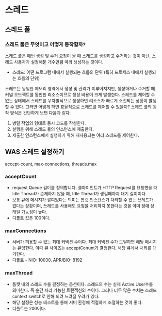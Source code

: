 # 스레드

## 스레드 풀
### 스레드 풀은 무엇이고 어떻게 동작할까?
스레드 풀은 매번 생성 및 수거 요청이 올 때 스레드를 생성하고 수거하는 것이 아닌, 
스레드 사용자가 설정해둔 개수만큼 미리 생성하는 것이다.

+ 스레드: 어떤 프로그램 내에서 실행되는 흐름의 단위 (특히 프로세스 내에서 실행되는 흐름의 단위)

스레드는 동일한 메모리 영역에서 생성 및 관리가 이루어지지만, 생성하거나 수거할 때 커널 오브젝트를 동반한 리소스이므로
생성 비용이 크게 발생한다. 스레드를 제어할 수 없는 상태에서 스레드를 무차별적으로 생성하면 리소스가 빠르게 소진되는 상황이
발생할 수 있다. 그러면 어떻게 하면 효율적으로 스레드를 제어할 수 있을까? 스레드 풀의 동작 방식은 간단하게 보면 다음과 같다.

1. 병렬 작업의 형태로 동시 코드를 작성한다.
2. 실행을 위해 스레드 풀의 인스턴스에 제출한다.
3. 제출한 인스턴스에서 실행하기 위해 재사용되는 여러 스레드를 제어한다.


## WAS 스레드 설정하기
accept-count, max-connections, threads.max

### acceptCount
+ request Queue 길이를 정의합니다. 클아이언트가 HTTP Request를 요청했을 때 Idle Thread가 존재하지 않을 때, Idle Thread가 생길때까지 대기 길이이다.
+ 보통 큐에 메시지가 쌓여있다는 의미는 톰캣 인스턴스가 처리할 수 있는 쓰레드가 없다는 상황이며, 쓰레드를 사용해도 요청을 처리하지 못한다는 것을 이미 장애 상태일 가능성이 높다.
+ 디폴트 값은 100이다.

### maxConnections
+ 서버가 허용할 수 있는 최대 커넥션 수이다. 최대 커넥션 수가 도달하면 해당 메시지는 큐잉한다. 이때 큐 사이즈는 acceptConunt가 결정한다. 해당 큐에서 처리를 대기한다.
+ 디폴트 - NIO: 10000, APR/BIO: 8192

### maxThread
+ 톰캣 내의 스레드 수를 결정하는 옵션이다. 스레드의 수는 실제 Active User수를 의미한다. 즉 순간 처리 가능한 트랜잭션의 수이다. 그러나 너무 많은 수치는 스레드 context switch로 인해 되려 느려질 우려가 있다.
+ 해당 설정은 성능 테스트를 통해 서버 환경에 적절하게 조절하는 것이 좋다.
+ 디폴트는 200이다.
